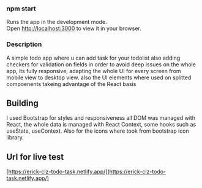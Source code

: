 ### npm start

Runs the app in the development mode.\
Open [http://localhost:3000](http://localhost:3000) to view it in your browser.

### Description

A simple todo app where u can add task for your todolist also adding checkers for validation on fields in order to avoid deep issues on the whole app, its fully responsive, adapting the whole UI for every screen from mobile view to desktop view. also the UI elements where used on splitted compoenents takeing advantage of the React basis

## Building
I used Bootstrap for styles and responsiveness all DOM was managed with React, the whole data is managed with React Context, some hooks such as useState, useContext. Also for the icons where took from bootstrap icon library.

## Url for live test
[https://erick-clz-todo-task.netlify.app/](https://erick-clz-todo-task.netlify.app/)
